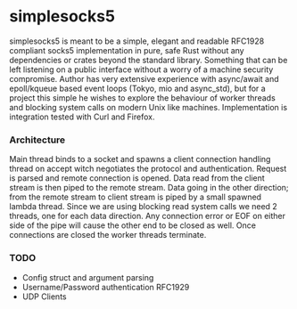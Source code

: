 # simplesocks5

simplesocks5 is meant to be a simple, elegant and readable RFC1928 compliant socks5 implementation in pure, safe Rust without any dependencies or crates beyond the standard library. Something that can be left listening on a public interface without a worry of a machine security compromise. Author has very extensive experience with async/await and epoll/kqueue based event loops (Tokyo, mio and async_std), but for a project this simple he wishes to explore the behaviour of worker threads and blocking system calls on modern Unix like machines. Implementation is integration tested with Curl and Firefox.

### Architecture

Main thread binds to a socket and spawns a client connection handling thread on accept witch negotiates the protocol and authentication. Request is parsed and remote connection is opened. Data read from the client stream is then piped to the remote stream. Data going in the other direction; from the remote stream to client stream is piped by a small spawned lambda thread. Since we are using blocking read system calls we need 2 threads, one for each data direction. Any connection error or EOF on either side of the pipe will cause the other end to be closed as well. Once connections are closed the worker threads terminate.

### TODO

- Config struct and argument parsing
- Username/Password authentication RFC1929
- UDP Clients
